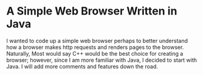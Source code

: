 A Simple Web Browser Written in Java
===================================
I wanted to code up a simple web browser perhaps to better understand how a browser
makes http requests and renders pages to the browser. Naturally, Most would say C++
would be the best choice for creating a browser; however, since I am more familiar
with Java, I decided to start with Java. I will add more comments and features down
the road.
